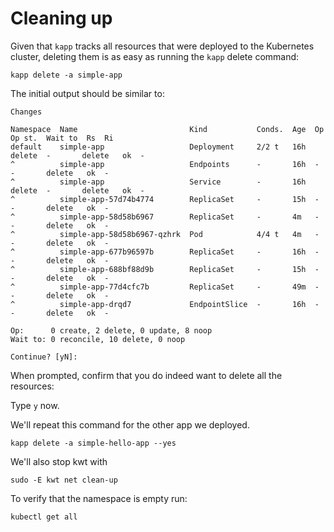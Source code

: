 # Cleaning up

Given that `kapp` tracks all resources that were deployed to the Kubernetes cluster, deleting them is as easy as running the `kapp` delete command:

```
kapp delete -a simple-app
```

The initial output should be similar to:

```
Changes

Namespace  Name                         Kind           Conds.  Age  Op      Op st.  Wait to  Rs  Ri
default    simple-app                   Deployment     2/2 t   16h  delete  -       delete   ok  -
^          simple-app                   Endpoints      -       16h  -       -       delete   ok  -
^          simple-app                   Service        -       16h  delete  -       delete   ok  -
^          simple-app-57d74b4774        ReplicaSet     -       15h  -       -       delete   ok  -
^          simple-app-58d58b6967        ReplicaSet     -       4m   -       -       delete   ok  -
^          simple-app-58d58b6967-qzhrk  Pod            4/4 t   4m   -       -       delete   ok  -
^          simple-app-677b96597b        ReplicaSet     -       16h  -       -       delete   ok  -
^          simple-app-688bf88d9b        ReplicaSet     -       15h  -       -       delete   ok  -
^          simple-app-77d4cfc7b         ReplicaSet     -       49m  -       -       delete   ok  -
^          simple-app-drqd7             EndpointSlice  -       16h  -       -       delete   ok  -

Op:      0 create, 2 delete, 0 update, 8 noop
Wait to: 0 reconcile, 10 delete, 0 noop

Continue? [yN]:
```

When prompted, confirm that you do indeed want to delete all the resources:

Type `y` now.

We'll repeat this command for the other app we deployed.

```
kapp delete -a simple-hello-app --yes
```

We'll also stop kwt with

```
sudo -E kwt net clean-up
```

To verify that the namespace is empty run:

```
kubectl get all
```
